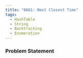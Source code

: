 ```yaml
---
title: "0681: Next Closest Time"
tags:
  - HashTable
  - String
  - Backtracking
  - Enumeration
---
```

### Problem Statement

